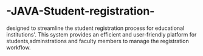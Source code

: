 # -JAVA-Student-registration-
designed to streamline the student registration process for educational institutions'. This system provides an efficient and user-friendly platform for students,adminstrations and faculty members to manage the registration workflow.
